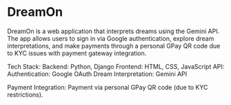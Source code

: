 # DreamOn
DreamOn is a web application that interprets dreams using the Gemini API. The app allows users to sign in via Google authentication, explore dream interpretations, and make payments through a personal GPay QR code due to KYC issues with payment gateway integration.

Tech Stack:
Backend: Python, Django
Frontend: HTML, CSS, JavaScript
API:
Authentication: Google OAuth
Dream Interpretation: Gemini API

Payment Integration: Payment via personal GPay QR code (due to KYC restrictions).
